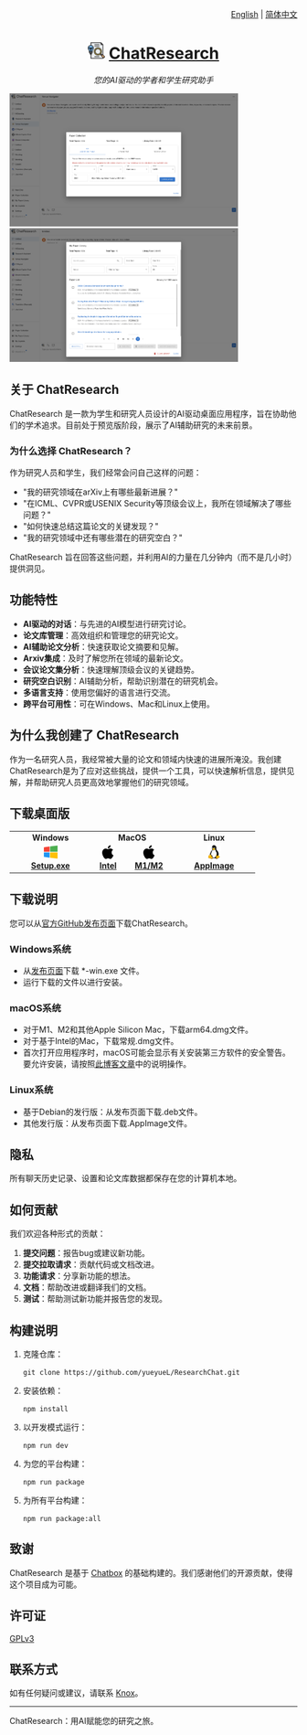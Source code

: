 <p align="right">
  <a href="README.md">English</a> |
  <a href="README-CN.md">简体中文</a>
</p>

<h1 align="center">
<img src='./docs/pic/icon.png' width='30'>
<span><a href="https://yueyuel.github.io/ResearchChat/">ChatResearch</a></span>
</h1>

<p align="center">
    <em>您的AI驱动的学者和学生研究助手</em>
</p>

<a href="./docs/pic/demo1.png"><img src="./docs/pic/demo1.png" width="400"/></a>
<a href="./docs/pic/demo2.png"><img src="./docs/pic/demo2.png" width="400"/></a>

## 关于 ChatResearch

ChatResearch 是一款为学生和研究人员设计的AI驱动桌面应用程序，旨在协助他们的学术追求。目前处于预览版阶段，展示了AI辅助研究的未来前景。

### 为什么选择 ChatResearch？

作为研究人员和学生，我们经常会问自己这样的问题：

- "我的研究领域在arXiv上有哪些最新进展？"
- "在ICML、CVPR或USENIX Security等顶级会议上，我所在领域解决了哪些问题？"
- "如何快速总结这篇论文的关键发现？"
- "我的研究领域中还有哪些潜在的研究空白？"

ChatResearch 旨在回答这些问题，并利用AI的力量在几分钟内（而不是几小时）提供洞见。

## 功能特性

- **AI驱动的对话**：与先进的AI模型进行研究讨论。
- **论文库管理**：高效组织和管理您的研究论文。
- **AI辅助论文分析**：快速获取论文摘要和见解。
- **Arxiv集成**：及时了解您所在领域的最新论文。
- **会议论文集分析**：快速理解顶级会议的关键趋势。
- **研究空白识别**：AI辅助分析，帮助识别潜在的研究机会。
- **多语言支持**：使用您偏好的语言进行交流。
- **跨平台可用性**：可在Windows、Mac和Linux上使用。

## 为什么我创建了 ChatResearch

作为一名研究人员，我经常被大量的论文和领域内快速的进展所淹没。我创建ChatResearch是为了应对这些挑战，提供一个工具，可以快速解析信息，提供见解，并帮助研究人员更高效地掌握他们的研究领域。

## 下载桌面版

<table style="width: 100%">
  <tr>
    <td width="25%" align="center">
      <b>Windows</b>
    </td>
    <td width="25%" align="center" colspan="2">
      <b>MacOS</b>
    </td>
    <td width="25%" align="center">
      <b>Linux</b>
    </td>
  </tr>
  <tr style="text-align: center">
    <td align="center" valign="middle">
      <a href='https://github.com/yueyueL/ResearchChat/releases/download/v0.10.0/ChatResearch-0.10.0-Setup.exe'>
        <img src='./docs/pic/windows.png' style="height:24px; width: 24px" />
        <br />
        <b>Setup.exe</b>
      </a>
    </td>
    <td align="center" valign="middle">
      <a href='https://github.com/yueyueL/ResearchChat/releases/download/v0.10.0/ChatResearch-0.10.0.dmg'>
        <img src='./docs/pic/mac.png' style="height:24px; width: 24px" />
        <br />
        <b>Intel</b>
      </a>
    </td>
    <td align="center" valign="middle">
      <a href='https://github.com/yueyueL/ResearchChat/releases/download/v0.10.0/ChatResearch-0.10.0-arm64.dmg'>
        <img src='./docs/pic/mac.png' style="height:24px; width: 24px" />
        <br />
        <b>M1/M2</b>
      </a>
    </td>
    <td align="center" valign="middle">
      <a href='https://github.com/yueyueL/ResearchChat/releases/download/v0.10.0/ChatResearch-0.10.0-arm64.AppImage'>
        <img src='./docs/pic/linux.png' style="height:24px; width: 24px" />
        <br />
        <b>AppImage</b>
      </a>
    </td>
  </tr>
</table>

## 下载说明
您可以从[官方GitHub发布页面](https://github.com/yueyueL/ResearchChat/releases/)下载ChatResearch。

### Windows系统

- 从[发布页面](https://github.com/yueyueL/ResearchChat/releases/)下载 *-win.exe 文件。
- 运行下载的文件以进行安装。

### macOS系统

- 对于M1、M2和其他Apple Silicon Mac，下载arm64.dmg文件。
- 对于基于Intel的Mac，下载常规.dmg文件。
- 首次打开应用程序时，macOS可能会显示有关安装第三方软件的安全警告。要允许安装，请按照[此博客文章](https://helpcenter.trendmicro.com/en-us/article/tmka-20627)中的说明操作。

### Linux系统
- 基于Debian的发行版：从发布页面下载.deb文件。
- 其他发行版：从发布页面下载.AppImage文件。

## 隐私
所有聊天历史记录、设置和论文库数据都保存在您的计算机本地。

## 如何贡献

我们欢迎各种形式的贡献：

1. **提交问题**：报告bug或建议新功能。
2. **提交拉取请求**：贡献代码或文档改进。
3. **功能请求**：分享新功能的想法。
4. **文档**：帮助改进或翻译我们的文档。
5. **测试**：帮助测试新功能并报告您的发现。

## 构建说明

1. 克隆仓库：
   ```
   git clone https://github.com/yueyueL/ResearchChat.git
   ```

2. 安装依赖：
   ```
   npm install
   ```

3. 以开发模式运行：
   ```
   npm run dev
   ```

4. 为您的平台构建：
   ```
   npm run package
   ```

5. 为所有平台构建：
   ```
   npm run package:all
   ```

## 致谢

ChatResearch 是基于 [Chatbox](https://github.com/Bin-Huang/chatbox) 的基础构建的。我们感谢他们的开源贡献，使得这个项目成为可能。

## 许可证

[GPLv3](./LICENSE)

## 联系方式

如有任何疑问或建议，请联系 [Knox](https://yueyuel.github.io)。

---

ChatResearch：用AI赋能您的研究之旅。